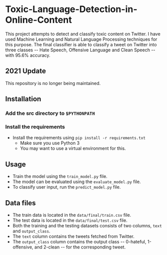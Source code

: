 # Toxic-Language-Detection-in-Online-Content
This project attempts to detect and classify toxic content on Twitter. I have used Machine Learning and Natural Language Processing techniques for this purpose. The final classifier is able to classify a tweet on Twitter into three classes -- Hate Speech, Offensive Language and Clean Speech -- with 95.6% accuracy.

## 2021 Update
This repository is no longer being maintained.

## Installation
### Add the src directory to `$PYTHONPATH`

### Install the requirements
- Install the requirements using `pip install -r requirements.txt`
  - Make sure you use Python 3
  - You may want to use a virtual environment for this.
  
## Usage
- Train the model using the `train_model.py` file.
- The model can be evaluated using the `evaluate_model.py` file.
- To classify user input, run the `predict_model.py` file.

## Data files
- The train data is located in the `data/final/train.csv` file.
- The test data is located in the `data/final/test.csv` file.
- Both the training and the testing datasets consists of two columns, `text` and `output_class`.
- The `text` column contains the tweets fetched from Twitter.
- The `output_class` column contains the output class -- 0-hateful, 1-offensive, and 2-clean -- for the corresponding tweet.
